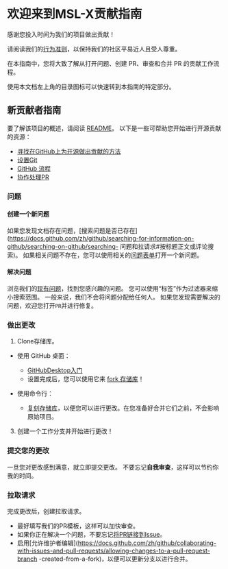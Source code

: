 # 欢迎来到MSL-X贡献指南 <!-- omit in toc -->

感谢您投入时间为我们的项目做出贡献！

请阅读我们的[行为准则](./CODE_OF_CONDUCT.md)，以保持我们的社区平易近人且受人尊重。

在本指南中，您将大致了解从打开问题、创建 PR、审查和合并 PR 的贡献工作流程。

使用本文档左上角的目录图标可以快速转到本指南的特定部分。

## 新贡献者指南

要了解该项目的概述，请阅读 [README](README.md)。 以下是一些可帮助您开始进行开源贡献的资源：

- [寻找在GitHub上为开源做出贡献的方法](https://docs.github.com/zh/get-started/exploring-projects-on-github/finding-ways-to-contribute-to-opzh-source-on-github)
- [设置Git](https://docs.github.com/zh/get-started/quickstart/set-up-git)
- [GitHub 流程](https://docs.github.com/zh/get-started/quickstart/github-flow)
- [协作处理PR](https://docs.github.com/zh/github/collaborating-with-pull-requests)

### 问题

#### 创建一个新问题

如果您发现文档存在问题，[搜索问题是否已存在](https://docs.github.com/zh/github/searching-for-information-on-github/searching-on-github/searching- 问题和拉请求#按标题正文或评论搜索)。 如果相关问题不存在，您可以使用相关的[问题表单](https://github.com/MojaveHao/MSL-X/issues/new/choose)打开一个新问题。

#### 解决问题

浏览我们的[现有问题](https://github.com/MojaveHao/MSL-X/issues)，找到您感兴趣的问题。 您可以使用“标签”作为过滤器来缩小搜索范围。 一般来说，我们不会将问题分配给任何人。 如果您发现需要解决的问题，欢迎您打开```PR```并进行修复。

### 做出更改

1. Clone存储库。
- 使用 GitHub 桌面：
   - [GitHubDesktop入门](https://docs.github.com/zh/desktop/installing-and-configuring-github-desktop/getting-started-with-github-desktop)
   - 设置完成后，您可以使用它来 [fork 存储库](https://docs.github.com/zh/desktop/contributing-and-collaborating-using-github-desktop)！

- 使用命令行：
   - [复刻存储库](https://docs.github.com/zh/github/getting-started-with-github/fork-a-repo#fork-an-example-repository)，以便您可以进行更改。在您准备好合并它们之前，不会影响原始项目。
     
3. 创建一个工作分支并开始进行更改！

### 提交您的更改

一旦您对更改感到满意，就立即提交更改。 不要忘记**自我审查**，这样可以节约你我的时间。

### 拉取请求

完成更改后，创建拉取请求。
- 最好填写我们的PR模板，这样可以加快审查。
- 如果你正在解决一个问题，不要忘记[将PR链接到Issue](https://docs.github.com/zh/issues/tracking-your-work-with-issues/linking-a-pull-request-to-an-issue)。
- 启用[允许维护者编辑](https://docs.github.com/zh/github/collaborating-with-issues-and-pull-requests/allowing-changes-to-a-pull-request-branch -created-from-a-fork)，以便可以更新分支以进行合并。
